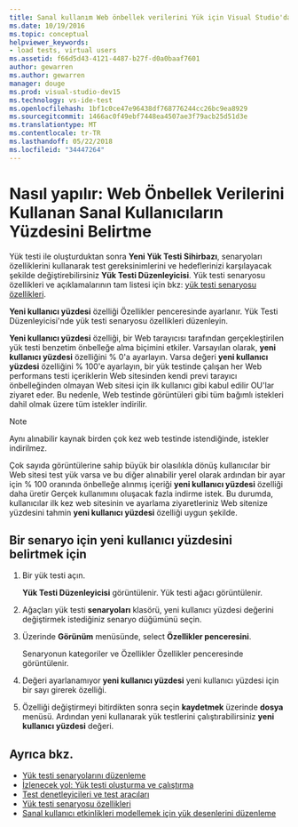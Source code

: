 ```yaml
---
title: Sanal kullanım Web önbellek verilerini Yük için Visual Studio'da Test kullanıcı yüzdesi belirtin
ms.date: 10/19/2016
ms.topic: conceptual
helpviewer_keywords:
- load tests, virtual users
ms.assetid: f66d5d43-4121-4487-b27f-d0a0baaf7601
author: gewarren
ms.author: gewarren
manager: douge
ms.prod: visual-studio-dev15
ms.technology: vs-ide-test
ms.openlocfilehash: 1bf1c0ce47e96438df768776244cc26bc9ea8929
ms.sourcegitcommit: 1466ac0f49ebf7448ea4507ae3f79acb25d51d3e
ms.translationtype: MT
ms.contentlocale: tr-TR
ms.lasthandoff: 05/22/2018
ms.locfileid: "34447264"
---
```

# <a name="how-to-specify-the-percentage-of-virtual-users-that-use-web-cache-data"></a>Nasıl yapılır: Web Önbellek Verilerini Kullanan Sanal Kullanıcıların Yüzdesini Belirtme

Yük testi ile oluşturduktan sonra **Yeni Yük Testi Sihirbazı**, senaryoları özelliklerini kullanarak test gereksinimlerini ve hedeflerinizi karşılayacak şekilde değiştirebilirsiniz **Yük Testi Düzenleyicisi**. Yük testi senaryosu özellikleri ve açıklamalarının tam listesi için bkz: [yük testi senaryosu özellikleri](../test/load-test-scenario-properties.md).

**Yeni kullanıcı yüzdesi** özelliği Özellikler penceresinde ayarlanır. Yük Testi Düzenleyicisi'nde yük testi senaryosu özellikleri düzenleyin.

**Yeni kullanıcı yüzdesi** özelliği, bir Web tarayıcısı tarafından gerçekleştirilen yük testi benzetim önbelleğe alma biçimini etkiler. Varsayılan olarak, **yeni kullanıcı yüzdesi** özelliğini % 0'a ayarlayın. Varsa değeri **yeni kullanıcı yüzdesi** özelliğini % 100'e ayarlayın, bir yük testinde çalışan her Web performans testi içeriklerin Web sitesinden kendi previ tarayıcı önbelleğinden olmayan Web sitesi için ilk kullanıcı gibi kabul edilir OU'lar ziyaret eder. Bu nedenle, Web testinde görüntüleri gibi tüm bağımlı istekleri dahil olmak üzere tüm istekler indirilir.

> [!NOTE]
> Aynı alınabilir kaynak birden çok kez web testinde istendiğinde, istekler indirilmez.

Çok sayıda görüntülerine sahip büyük bir olasılıkla dönüş kullanıcılar bir Web sitesi test yük varsa ve bu diğer alınabilir yerel olarak ardından bir ayar için % 100 oranında önbelleğe alınmış içeriği **yeni kullanıcı yüzdesi** özelliği daha üretir Gerçek kullanımını oluşacak fazla indirme istek. Bu durumda, kullanıcılar ilk kez web sitesinin ve ayarlama ziyaretleriniz Web sitenize yüzdesini tahmin **yeni kullanıcı yüzdesi** özelliği uygun şekilde.

## <a name="to-specify-the-percentage-of-new-users-for-a-scenario"></a>Bir senaryo için yeni kullanıcı yüzdesini belirtmek için

1. Bir yük testi açın.

     **Yük Testi Düzenleyicisi** görüntülenir. Yük testi ağacı görüntülenir.

2. Ağaçları yük testi **senaryoları** klasörü, yeni kullanıcı yüzdesi değerini değiştirmek istediğiniz senaryo düğümünü seçin.

3. Üzerinde **Görünüm** menüsünde, select **Özellikler penceresini**.

     Senaryonun kategoriler ve Özellikler Özellikler penceresinde görüntülenir.

4. Değeri ayarlanamıyor **yeni kullanıcı yüzdesi** yeni kullanıcı yüzdesi için bir sayı girerek özelliği.

5. Özelliği değiştirmeyi bitirdikten sonra seçin **kaydetmek** üzerinde **dosya** menüsü. Ardından yeni kullanarak yük testlerini çalıştırabilirsiniz **yeni kullanıcı yüzdesi** değeri.

## <a name="see-also"></a>Ayrıca bkz.

- [Yük testi senaryolarını düzenleme](../test/edit-load-test-scenarios.md)
- [İzlenecek yol: Yük testi oluşturma ve çalıştırma](../test/walkthrough-create-and-run-a-load-test.md)
- [Test denetleyicileri ve test aracıları](configure-test-agents-and-controllers-for-load-tests.md)
- [Yük testi senaryosu özellikleri](../test/load-test-scenario-properties.md)
- [Sanal kullanıcı etkinlikleri modellemek için yük desenlerini düzenleme](../test/edit-load-patterns-to-model-virtual-user-activities.md)